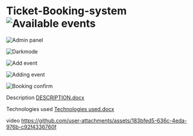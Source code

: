 # Ticket-Booking-system![Available events](https://github.com/user-attachments/assets/4b59d66c-79e4-4e62-a6cb-3ad874430377)
![Admin panel](https://github.com/user-attachments/assets/cae752a8-6475-40ed-94fe-50a8ff48579a)

![Darkmode](https://github.com/user-attachments/assets/a77ac37c-4525-4648-919f-11de3e85226f)

![Add event](https://github.com/user-attachments/assets/9c8f215f-cb80-48d5-9f39-13689423f14c)

![Adding event](https://github.com/user-attachments/assets/72bce983-daec-429b-8552-148e90401d69)

![Booking confirm](https://github.com/user-attachments/assets/96b696db-765e-4282-8688-0c6e9feb675b)

Description
[DESCRIPTION.docx](https://github.com/user-attachments/files/18847058/DESCRIPTION.docx)

Technologies used
[Technologies used.docx](https://github.com/user-attachments/files/18847063/Technologies.used.docx)

video
https://github.com/user-attachments/assets/183bfed5-636c-4eda-976b-c92f4336760f

